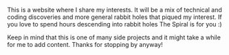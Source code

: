 This is a website where I share my interests. It will be a mix of technical and coding discoveries and more general rabbit holes that piqued my interest. If you love to spend hours descending into rabbit holes The Spiral is for you :)

Keep in mind that this is one of many side projects and it might take a while for me to add content. Thanks for stopping by anyway!